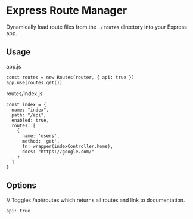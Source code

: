 # Express Route Manager

Dynamically load route files from the ``./routes`` directory into your Express app.  

## Usage

app.js
```
const routes = new Routes(router, { api: true })
app.use(routes.get())
```

routes/index.js
```
const index = {
  name: "index",
  path: "/api",
  enabled: true,
  routes: [
    {
      name: 'users', 
      method: 'get', 
      fn: wrapper(indexController.home), 
      docs: "https://google.com/"
    }
  ]
}
```

## Options

// Toggles /api/routes which returns all routes and link to documentation.
```
api: true
```